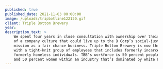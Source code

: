```yaml
---
published: true
published_date: 2021-11-03 00:00:00
image: /uploads/tripbotline122120.gif
client: Triple Bottom Brewery
year:
description_text: >
    We spent four years in close consultation with ownership over their design
    of a company culture that could live up to the B Corp’s social-justice
    mission as a fair chance business. Triple Bottom Brewery is now thriving
    with a tight-knit group of employees that includes formerly incarcerated and
    formerly homeless individuals. TBB’s workforce is 50 percent people of color
    and 50 percent women within an industry that’s dominated by white men. 
---
```




